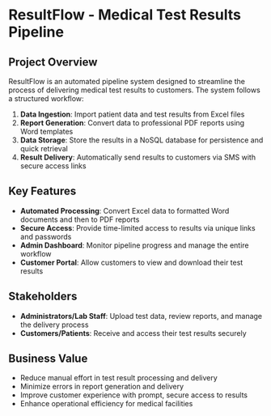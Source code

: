 # ResultFlow - Medical Test Results Pipeline

## Project Overview

ResultFlow is an automated pipeline system designed to streamline the process of delivering medical test results to customers. The system follows a structured workflow:

1. **Data Ingestion**: Import patient data and test results from Excel files
2. **Report Generation**: Convert data to professional PDF reports using Word templates
3. **Data Storage**: Store the results in a NoSQL database for persistence and quick retrieval
4. **Result Delivery**: Automatically send results to customers via SMS with secure access links

## Key Features

- **Automated Processing**: Convert Excel data to formatted Word documents and then to PDF reports
- **Secure Access**: Provide time-limited access to results via unique links and passwords
- **Admin Dashboard**: Monitor pipeline progress and manage the entire workflow
- **Customer Portal**: Allow customers to view and download their test results

## Stakeholders

- **Administrators/Lab Staff**: Upload test data, review reports, and manage the delivery process
- **Customers/Patients**: Receive and access their test results securely

## Business Value

- Reduce manual effort in test result processing and delivery
- Minimize errors in report generation and delivery
- Improve customer experience with prompt, secure access to results
- Enhance operational efficiency for medical facilities
